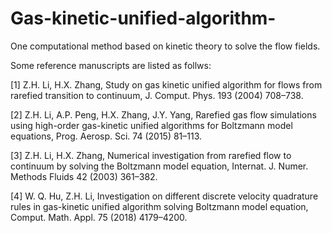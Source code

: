 # Gas-kinetic-unified-algorithm-
One computational method based on kinetic theory to solve the flow fields.

Some reference manuscripts are listed as follws:

[1] Z.H. Li, H.X. Zhang, Study on gas kinetic unified algorithm for flows from rarefied transition to continuum, J. Comput. Phys. 193 (2004) 708–738.

[2] Z.H. Li, A.P. Peng, H.X. Zhang, J.Y. Yang, Rarefied gas flow simulations using high-order gas-kinetic unified algorithms for Boltzmann model equations, Prog. Aerosp. Sci. 74 (2015) 81–113.

[3] Z.H. Li, H.X. Zhang, Numerical investigation from rarefied flow to continuum by solving the Boltzmann model equation, Internat. J. Numer. Methods Fluids 42 (2003) 361–382.

[4] W. Q. Hu, Z.H. Li, Investigation on different discrete velocity quadrature rules in gas-kinetic unified algorithm solving Boltzmann model equation, Comput. Math. Appl. 75 (2018) 4179–4200.
